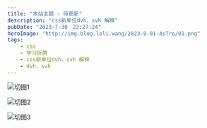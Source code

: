 ```yaml
---
title: "本站主题 - 待更新"
description: "css新单位dvh，svh 解释"
pubDate: "2023-7-30　23:27:24"
heroImage: "http://img.blog.loli.wang/2023-9-01-AsTro/01.png"
tags:
    - css
    - 学习折腾
    - css新单位dvh，svh 解释
    - dvh，svh
---
```



![切图1](http://img.blog.loli.wang/2023-9-01-AsTro/02.png)

![切图2](http://img.blog.loli.wang/2023-9-01-AsTro/03.png)

![切图3](http://img.blog.loli.wang/2023-9-01-AsTro/04.png)


